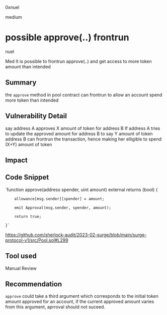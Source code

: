 0xnuel

medium

# possible approve(..) frontrun

nuel

Med
It is possible to frontrun approve(..) and get access to more token amount than intended

## Summary
the `approve` method in pool contract can frontrun to allow an account spend more token than intended

## Vulnerability Detail
say address A approves X amount of token for address B
If address A tries to update the approved amount for address B to say Y amount of token
address B can frontrun the transaction, hence making her elligible to spend (X+Y) amount of token

## Impact

## Code Snippet

`function approve(address spender, uint amount) external returns (bool) {

        allowance[msg.sender][spender] = amount;
        
        emit Approval(msg.sender, spender, amount);
        
        return true;
        
    }`
https://github.com/sherlock-audit/2023-02-surge/blob/main/surge-protocol-v1/src/Pool.sol#L299
## Tool used

Manual Review

## Recommendation
`approve` could take a third argument which corresponds to the initial token amount approved for an account,
if the current approved amount varies from this argument, aprroval should not suceed.
